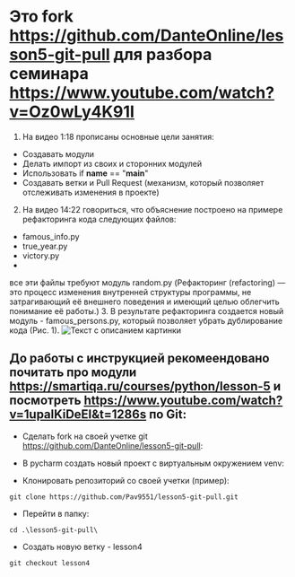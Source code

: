 # Это fork https://github.com/DanteOnline/lesson5-git-pull для разбора семинара https://www.youtube.com/watch?v=Oz0wLy4K91I
1. На видео 1:18 прописаны основные цели занятия:
- Создавать модули
- Делать импорт из своих и сторонних модулей
- Использовать if __name__ == "__main__"
- Создавать ветки и Pull Request (механизм, который позволяет отслеживать изменения в проекте)
2. На видео 14:22 говориться, что объяснение построено на примере рефакторинга кода следующих файлов:
- famous_info.py
- true_year.py
- victory.py
- 
все эти файлы требуют модуль random.py
(Рефакторинг (refactoring) — это процесс изменения внутренней структуры программы, не затрагивающий её внешнего поведения и имеющий целью облегчить понимание её работы.)
3. В результате рефакторинга создается новый модуль - famous_persons.py, который позволяет убрать дублирование кода (Рис. 1).
<image src="https://github.com/Pav9551/lesson5-git-pull/blob/master/refactoring.vpd.png" alt="Текст с описанием картинки">
## До работы с инструкцией рекомеендовано почитать про модули https://smartiqa.ru/courses/python/lesson-5 и посмотреть https://www.youtube.com/watch?v=1upalKiDeEI&t=1286s по Git:

- Сделать fork на своей учетке git https://github.com/DanteOnline/lesson5-git-pull:

- В pycharm создать новый проект с виртуальным окружением venv:

- Клонировать репозиторий со своей учетки (пример):
```
git clone https://github.com/Pav9551/lesson5-git-pull.git
```
- Перейти в папку:
```
cd .\lesson5-git-pull\
```

- Создать новую ветку - lesson4
```
git checkout lesson4
```





